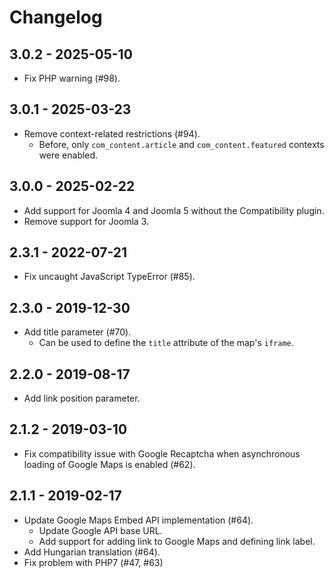 # Changelog

## 3.0.2 - 2025-05-10
- Fix PHP warning (#98). 

## 3.0.1 - 2025-03-23
- Remove context-related restrictions (#94).
  - Before, only `com_content.article` and `com_content.featured` contexts were enabled.

## 3.0.0 - 2025-02-22
- Add support for Joomla 4 and Joomla 5 without the Compatibility plugin.
- Remove support for Joomla 3.

## 2.3.1 - 2022-07-21
- Fix uncaught JavaScript TypeError (#85).

## 2.3.0 - 2019-12-30
- Add title parameter (#70).
  - Can be used to define the `title` attribute of the map's `iframe`.

## 2.2.0 - 2019-08-17
- Add link position parameter.

## 2.1.2 - 2019-03-10
- Fix compatibility issue with Google Recaptcha when asynchronous loading of
Google Maps is enabled (#62).

## 2.1.1 - 2019-02-17
- Update Google Maps Embed API implementation (#64).
  - Update Google API base URL.
  - Add support for adding link to Google Maps and defining link label.
- Add Hungarian translation (#64).
- Fix problem with PHP7 (#47, #63)

